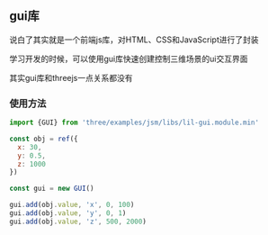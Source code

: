 ## gui库
说白了其实就是一个前端js库，对HTML、CSS和JavaScript进行了封装

学习开发的时候，可以使用gui库快速创建控制三维场景的ui交互界面

其实gui库和threejs一点关系都没有


### 使用方法
```js
import {GUI} from 'three/examples/jsm/libs/lil-gui.module.min'

const obj = ref({
  x: 30,
  y: 0.5,
  z: 1000
})

const gui = new GUI()

gui.add(obj.value, 'x', 0, 100)
gui.add(obj.value, 'y', 0, 1)
gui.add(obj.value, 'z', 500, 2000)

```